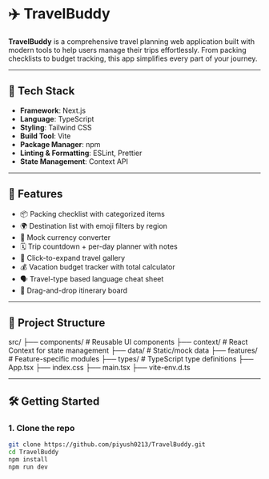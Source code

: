 # ✈️ TravelBuddy

**TravelBuddy** is a comprehensive travel planning web application built with modern tools to help users manage their trips effortlessly. From packing checklists to budget tracking, this app simplifies every part of your journey.

---

## 🚀 Tech Stack

- **Framework**: Next.js
- **Language**: TypeScript
- **Styling**: Tailwind CSS
- **Build Tool**: Vite
- **Package Manager**: npm
- **Linting & Formatting**: ESLint, Prettier
- **State Management**: Context API

---

## 🧰 Features

- 📦 Packing checklist with categorized items
- 🌍 Destination list with emoji filters by region
- 💱 Mock currency converter
- 🗓️ Trip countdown + per-day planner with notes
- 📸 Click-to-expand travel gallery
- 💰 Vacation budget tracker with total calculator
- 🗣️ Travel-type based language cheat sheet
- 🔄 Drag-and-drop itinerary board

---

## 📁 Project Structure

src/
├── components/ # Reusable UI components
├── context/ # React Context for state management
├── data/ # Static/mock data
├── features/ # Feature-specific modules
├── types/ # TypeScript type definitions
├── App.tsx
├── index.css
├── main.tsx
├── vite-env.d.ts

---

## 🛠️ Getting Started

### 1. Clone the repo

```bash
git clone https://github.com/piyush0213/TravelBuddy.git
cd TravelBuddy
npm install
npm run dev

